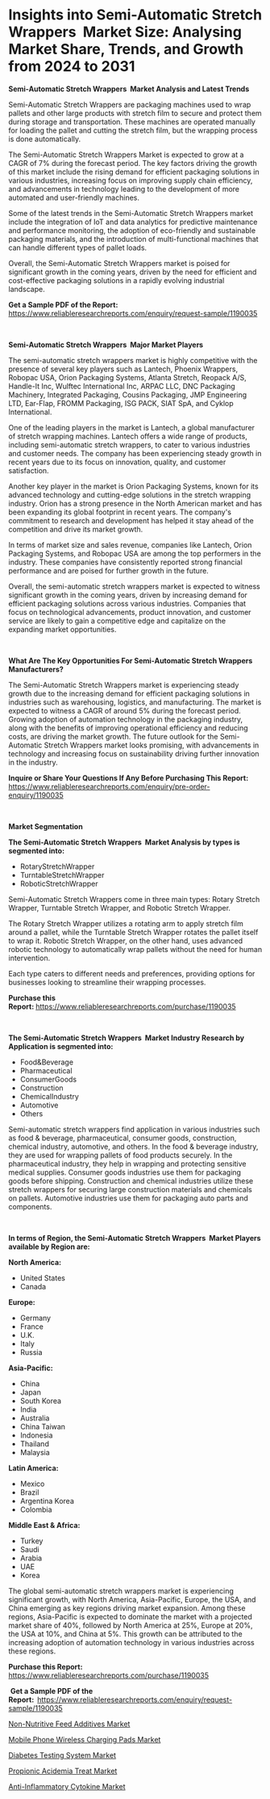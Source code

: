 <p><h1>Insights into Semi-Automatic Stretch Wrappers  Market Size: Analysing Market Share, Trends, and Growth from 2024 to 2031</h1></p><p><strong>Semi-Automatic Stretch Wrappers  Market Analysis and Latest Trends</strong></p>
<p><p>Semi-Automatic Stretch Wrappers are packaging machines used to wrap pallets and other large products with stretch film to secure and protect them during storage and transportation. These machines are operated manually for loading the pallet and cutting the stretch film, but the wrapping process is done automatically.</p><p>The Semi-Automatic Stretch Wrappers Market is expected to grow at a CAGR of 7% during the forecast period. The key factors driving the growth of this market include the rising demand for efficient packaging solutions in various industries, increasing focus on improving supply chain efficiency, and advancements in technology leading to the development of more automated and user-friendly machines.</p><p>Some of the latest trends in the Semi-Automatic Stretch Wrappers market include the integration of IoT and data analytics for predictive maintenance and performance monitoring, the adoption of eco-friendly and sustainable packaging materials, and the introduction of multi-functional machines that can handle different types of pallet loads.</p><p>Overall, the Semi-Automatic Stretch Wrappers market is poised for significant growth in the coming years, driven by the need for efficient and cost-effective packaging solutions in a rapidly evolving industrial landscape.</p></p>
<p><strong>Get a Sample PDF of the Report:&nbsp;</strong> <a href="https://www.reliableresearchreports.com/enquiry/request-sample/1190035">https://www.reliableresearchreports.com/enquiry/request-sample/1190035</a></p>
<p>&nbsp;</p>
<p><strong>Semi-Automatic Stretch Wrappers  Major Market Players</strong></p>
<p><p>The semi-automatic stretch wrappers market is highly competitive with the presence of several key players such as Lantech, Phoenix Wrappers, Robopac USA, Orion Packaging Systems, Atlanta Stretch, Reopack A/S, Handle-It Inc, Wulftec International Inc, ARPAC LLC, DNC Packaging Machinery, Integrated Packaging, Cousins Packaging, JMP Engineering LTD, Ear-Flap, FROMM Packaging, ISG PACK, SIAT SpA, and Cyklop International.</p><p>One of the leading players in the market is Lantech, a global manufacturer of stretch wrapping machines. Lantech offers a wide range of products, including semi-automatic stretch wrappers, to cater to various industries and customer needs. The company has been experiencing steady growth in recent years due to its focus on innovation, quality, and customer satisfaction.</p><p>Another key player in the market is Orion Packaging Systems, known for its advanced technology and cutting-edge solutions in the stretch wrapping industry. Orion has a strong presence in the North American market and has been expanding its global footprint in recent years. The company's commitment to research and development has helped it stay ahead of the competition and drive its market growth.</p><p>In terms of market size and sales revenue, companies like Lantech, Orion Packaging Systems, and Robopac USA are among the top performers in the industry. These companies have consistently reported strong financial performance and are poised for further growth in the future.</p><p>Overall, the semi-automatic stretch wrappers market is expected to witness significant growth in the coming years, driven by increasing demand for efficient packaging solutions across various industries. Companies that focus on technological advancements, product innovation, and customer service are likely to gain a competitive edge and capitalize on the expanding market opportunities.</p></p>
<p>&nbsp;</p>
<p><strong>What Are The Key Opportunities For Semi-Automatic Stretch Wrappers  Manufacturers?</strong></p>
<p><p>The Semi-Automatic Stretch Wrappers market is experiencing steady growth due to the increasing demand for efficient packaging solutions in industries such as warehousing, logistics, and manufacturing. The market is expected to witness a CAGR of around 5% during the forecast period. Growing adoption of automation technology in the packaging industry, along with the benefits of improving operational efficiency and reducing costs, are driving the market growth. The future outlook for the Semi-Automatic Stretch Wrappers market looks promising, with advancements in technology and increasing focus on sustainability driving further innovation in the industry.</p></p>
<p><strong>Inquire or Share Your Questions If Any Before Purchasing This Report:</strong> <a href="https://www.reliableresearchreports.com/enquiry/pre-order-enquiry/1190035">https://www.reliableresearchreports.com/enquiry/pre-order-enquiry/1190035</a></p>
<p>&nbsp;</p>
<p><strong>Market Segmentation</strong></p>
<p><strong>The Semi-Automatic Stretch Wrappers  Market Analysis by types is segmented into:</strong></p>
<p><ul><li>RotaryStretchWrapper</li><li>TurntableStretchWrapper</li><li>RoboticStretchWrapper</li></ul></p>
<p><p>Semi-Automatic Stretch Wrappers come in three main types: Rotary Stretch Wrapper, Turntable Stretch Wrapper, and Robotic Stretch Wrapper. </p><p>The Rotary Stretch Wrapper utilizes a rotating arm to apply stretch film around a pallet, while the Turntable Stretch Wrapper rotates the pallet itself to wrap it. Robotic Stretch Wrapper, on the other hand, uses advanced robotic technology to automatically wrap pallets without the need for human intervention.</p><p>Each type caters to different needs and preferences, providing options for businesses looking to streamline their wrapping processes.</p></p>
<p><strong>Purchase this Report:&nbsp;</strong><a href="https://www.reliableresearchreports.com/purchase/1190035">https://www.reliableresearchreports.com/purchase/1190035</a></p>
<p>&nbsp;</p>
<p><strong>The Semi-Automatic Stretch Wrappers  Market Industry Research by Application is segmented into:</strong></p>
<p><ul><li>Food&Beverage</li><li>Pharmaceutical</li><li>ConsumerGoods</li><li>Construction</li><li>ChemicalIndustry</li><li>Automotive</li><li>Others</li></ul></p>
<p><p> Semi-automatic stretch wrappers find application in various industries such as food & beverage, pharmaceutical, consumer goods, construction, chemical industry, automotive, and others. In the food & beverage industry, they are used for wrapping pallets of food products securely. In the pharmaceutical industry, they help in wrapping and protecting sensitive medical supplies. Consumer goods industries use them for packaging goods before shipping. Construction and chemical industries utilize these stretch wrappers for securing large construction materials and chemicals on pallets. Automotive industries use them for packaging auto parts and components.</p></p>
<p>&nbsp;</p>
<p><strong>In terms of Region, the Semi-Automatic Stretch Wrappers  Market Players available by Region are:</strong></p>
<p>
    <p> <strong> North America: </strong>
        <ul>
            <li>United States</li>
            <li>Canada</li>
        </ul>
        </p> 
    <p> <strong> Europe: </strong>
        <ul>
            <li>Germany</li>
            <li>France</li>
            <li>U.K.</li>
            <li>Italy</li>
            <li>Russia</li>
        </ul>
        </p> 
    <p> <strong> Asia-Pacific: </strong>
        <ul>
            <li>China</li>
            <li>Japan</li>
            <li>South Korea</li>
            <li>India</li>
            <li>Australia</li>
            <li>China Taiwan</li>
            <li>Indonesia</li>
            <li>Thailand</li>
            <li>Malaysia</li>
        </ul>
        </p> 
    <p> <strong> Latin America: </strong>
        <ul>
            <li>Mexico</li>
            <li>Brazil</li>
            <li>Argentina Korea</li>
            <li>Colombia</li>
        </ul>
        </p> 
    <p> <strong> Middle East & Africa: </strong>
        <ul>
            <li>Turkey</li>
            <li>Saudi</li>
            <li>Arabia</li>
            <li>UAE</li>
            <li>Korea</li>
        </ul>
    </p>
    </p>
<p><p>The global semi-automatic stretch wrappers market is experiencing significant growth, with North America, Asia-Pacific, Europe, the USA, and China emerging as key regions driving market expansion. Among these regions, Asia-Pacific is expected to dominate the market with a projected market share of 40%, followed by North America at 25%, Europe at 20%, the USA at 10%, and China at 5%. This growth can be attributed to the increasing adoption of automation technology in various industries across these regions.</p></p>
<p><strong>Purchase this Report: </strong><a href="https://www.reliableresearchreports.com/purchase/1190035">https://www.reliableresearchreports.com/purchase/1190035</a></p>
<p>&nbsp;<strong>Get a Sample PDF of the Report:&nbsp;&nbsp;</strong><a href="https://www.reliableresearchreports.com/enquiry/request-sample/1190035">https://www.reliableresearchreports.com/enquiry/request-sample/1190035</a></p>
<p><strong></strong></p>
<p><p><a href="https://view.publitas.com/reportprime-1/non-nutritive-feed-additives-market-provides-detailed-segmentation-of-this-market-based-on-type-application-and-region-and-forecast-for-the-period-from-2024-2031/">Non-Nutritive Feed Additives Market</a></p><p><a href="https://view.publitas.com/reportprime-1/mobile-phone-wireless-charging-pads-market-size-growing-and-forecasted-for-period-from-2024-2031-and-provides-complete-market-analysis-of-this-market/">Mobile Phone Wireless Charging Pads Market</a></p><p><a href="https://sulfuric-clavicle-d39.notion.site/Diabetes-Testing-System-Market-Size-Growing-and-Forecasted-for-period-from-2024-2031-and-provides--9eaeef6fe0a6472085e6ce8bbcf5f0de">Diabetes Testing System Market</a></p><p><a href="https://automatic-knee-4c7.notion.site/Propionic-Acidemia-Treat-Market-Analysis-Examines-its-Scope-on-Growth-Opportunities-and-Forecasted--4492764953814d879150c7f020756810">Propionic Acidemia Treat Market</a></p><p><a href="https://sulfuric-clavicle-d39.notion.site/Anti-Inflammatory-Cytokine-Market-Size-Share-Trends-Analysis-Report-By-Material-By-Type-By-End--2883a59899fe4d398c80453b89be7653">Anti-Inflammatory Cytokine Market</a></p></p>